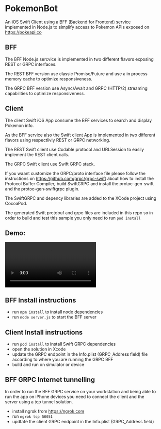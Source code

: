 # PokemonBot

An iOS Swift Client using a BFF (Backend for Frontend) service implemented in Node.js to simplify access to Pokemon APIs exposed on https://pokeapi.co


## BFF

The BFF Node.js sercvice is implemented in two different flavors exposing REST or GRPC interfaces.

The REST BFF version use classic Promise/Future and use a in process memory cache to optimize responsiveness.

The GRPC BFF version use Async/Await and GRPC (HTTP/2) streaming capabilities to optimize responsiveness.

## Client

The client Swift iOS App consume the BFF services to search and display Pokemon info.

As the BFF service also the Swift client App is implemented in two different flavors using respectlivly REST or GRPC networking.

The REST Swift client use Codable protocol and URLSession to easily implement the REST client calls.

The GRPC Swift client use Swift GRPC stack. 

If you waant customize the GRPC/proto interface file please follow the instructions on https://github.com/grpc/grpc-swift about how to install the Protocol Buffer Compiler, build SwiftGRPC and install the protoc-gen-swift and the protoc-gen-swiftgrpc plugin.

The SwiftGRPC and depency libraries are added to the XCode project using CocoaPod.

The generated Swift protobuf and grpc files are included in this repo so in order to build and test this sample you only need to run `pod install`


## Demo:
![Alt Text](https://github.com/JacopoMangiavacchi/PokemonBot/blob/master/demo.mov?raw=true)


## BFF Install instructions

- run `npm install` to install node dependencies
- run `node server.js` to start the BFF server


## Client Install instructions

- run `pod install` to install Swift GRPC dependencies
- open the solution in Xcode
- update the GRPC endpoint in the Info.plist (GRPC_Address field) file according to where you are running the GRPC BFF
- build and run on simulator or device 


## BFF GRPC Internet tunnelling

In order to run the BFF GRPC service on your workstation and being able to run the app on iPhone devices you need to connect the client and the server using a tcp tunnel solution.

- install ngrok from https://ngrok.com
- run `ngrok tcp 50051`
- updtate the client GRPC endpoint in the Info.plist (GRPC_Address field)
